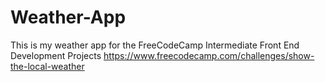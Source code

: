 # Weather-App
This is my weather app for the FreeCodeCamp Intermediate Front End Development Projects
https://www.freecodecamp.com/challenges/show-the-local-weather
